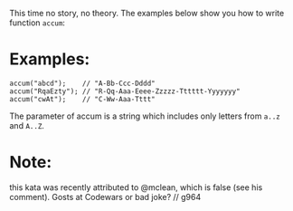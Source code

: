 This time no story, no theory. The examples below show you how to write function `accum`:

# Examples:

```
accum("abcd");    // "A-Bb-Ccc-Dddd"
accum("RqaEzty"); // "R-Qq-Aaa-Eeee-Zzzzz-Tttttt-Yyyyyyy"
accum("cwAt");    // "C-Ww-Aaa-Tttt"
```

The parameter of accum is a string which includes only letters from `a..z` and `A..Z`.

# Note:

this kata was recently attributed to @mclean, which is false (see his comment). Gosts at Codewars or bad joke? // g964